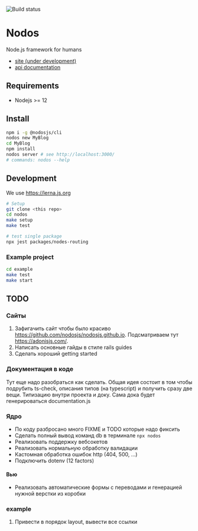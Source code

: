 ![Build status](https://github.com/nodosjs/nodos/workflows/On%20Push/badge.svg)

# Nodos

Node.js framework for humans

* [site (under development)](https://nodosjs.github.io)
* [api documentation](https://nodosjs.github.io/nodos/)

## Requirements

* Nodejs >= 12

## Install

```sh
npm i -g @nodosjs/cli
nodos new MyBlog
cd MyBlog
npm install
nodos server # see http://localhost:3000/
# commands: nodos --help
```

## Development

We use https://lerna.js.org

```sh
# Setup
git clone <this repo>
cd nodos
make setup
make test

# test single package
npx jest packages/nodes-routing
```

### Example project


```sh
cd example
make test
make start
```

## TODO

### Сайты

1. Зафигачить сайт чтобы было красиво https://github.com/nodosjs/nodosjs.github.io. Подсматриваем тут https://adonisjs.com/.
1. Написать основные гайды в стиле rails guides
1. Сделать хороший getting started

### Документация в коде

Тут еще надо разобраться как сделать. Общая идея состоит в том чтобы подрубить ts-check, описания типов (на typescript) и получить сразу две вещи. Типизацию внутри проекта и доку. Сама дока будет генерироваться documentation.js

### Ядро

* По коду разбросано много FIXME и TODO которые надо фиксить
* Сделать полный вывод команд db в терминале `npx nodos`
* Реализовать поддержку вебсокетов
* Реализовать нормальную обработку валидации
* Кастомная обработка ошибок http (404, 500, ...)
* Подключить dotenv (12 factors)

#### Вью

* Реализовать автоматические формы с переводами и генерацией нужной верстки из коробки

### example

1. Привести в порядок layout, вывести все ссылки
